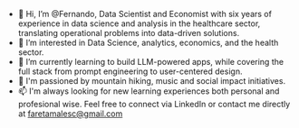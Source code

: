 - 👋 Hi, I’m @Fernando, Data Scientist and Economist with six years of experience in data science and analysis in the healthcare sector, translating operational problems into data-driven solutions.
- 👀 I’m interested in Data Science, analytics, economics, and the health sector. 
- 🌱 I’m currently learning to build LLM-powered apps, while covering the full stack from prompt engineering to user-centered design.
- 💞️ I'm passioned by mountain hiking, music and social impact initiatives.
- 📫 I'm always looking for new learning experiences both personal and profesional wise. Feel free to connect via LinkedIn or contact me directly at faretamalesc@gmail.com

<!---
Fernando-RC-DT/Fernando-RC-DT is a ✨ special ✨ repository because its `README.md` (this file) appears on your GitHub profile.
You can click the Preview link to take a look at your changes.
--->
